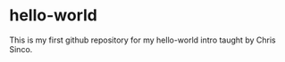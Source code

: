 hello-world
===========

This is my first github repository for my hello-world intro taught by Chris Sinco.
